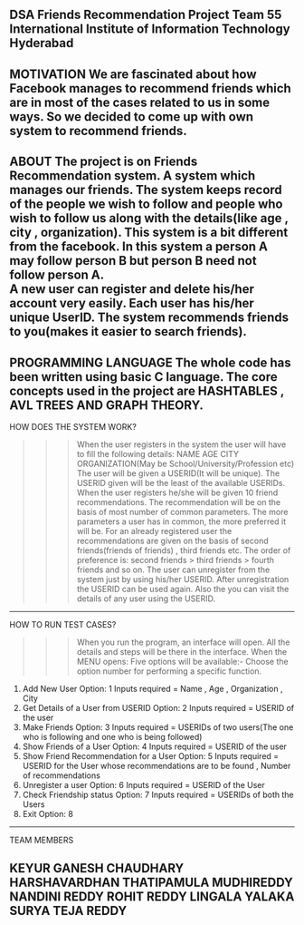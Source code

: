 DSA Friends Recommendation Project
Team 55
International Institute of Information Technology Hyderabad
---------------------------------------------------------------------------------------------------------------------------------------
MOTIVATION
We are fascinated about how Facebook manages to recommend friends which are in most of the cases related to us in some ways.
So we decided to come up with own system to recommend friends.
---------------------------------------------------------------------------------------------------------------------------------------
ABOUT
The project is on Friends Recommendation system.
A system which manages our friends. The system keeps record of the people we wish to follow and people who wish to follow us along with the details(like age , city , organization).
This system is a bit different from the facebook. In this system a person A may follow person B but person B need not follow person A.  
A new user can register and delete his/her account very easily. Each user has his/her unique UserID.
The system recommends friends to you(makes it easier to search friends).
---------------------------------------------------------------------------------------------------------------------------------------
PROGRAMMING LANGUAGE
The whole code has been written using basic C language. The core concepts used in the project are HASHTABLES , AVL TREES AND GRAPH THEORY.
---------------------------------------------------------------------------------------------------------------------------------------
HOW DOES THE SYSTEM WORK?

>>>When the user registers in the system the user will have to fill the following details:
    NAME
    AGE
    CITY
    ORGANIZATION(May be School/University/Profession etc)
>>>The user will be given a USERID(It will be unique). The USERID given will be the least of the available USERIDs.
>>>When the user registers he/she will be given 10 friend recommendations. The recommendation will be on the basis of most number of    common parameters. The more parameters a user has in common, the more preferred it will be.
>>>For an already registered user the recommendations are given on the basis of second friends(friends of friends) , third friends etc.
The order of preference is: second friends > third friends > fourth friends and so on.
>>>The user can unregister from the system just by using his/her USERID. After unregistration the USERID can be used again.
>>>Also the you can visit the details of any user using the USERID.
----------------------------------------------------------------------------------------------------------------------------------------
HOW TO RUN TEST CASES?

>>>When you run the program, an interface will open. All the details and steps will be there in the interface.
>>>When the MENU opens:
   Five options will be available:-
   Choose the option number for performing a specific function.
   1. Add New User 
      Option: 1
      Inputs required = Name , Age , Organization , City
   2. Get Details of a User from USERID 
      Option: 2
      Inputs required = USERID of the user
   3. Make Friends 
      Option: 3
      Inputs required = USERIDs of two users(The one who is following and one who is being followed)
   4. Show Friends of a User
      Option: 4
      Inputs required = USERID of the user
   5. Show Friend Recommendation for a User 
      Option: 5
      Inputs required = USERID for the User whose recommendations are to be found , Number of recommendations
   6. Unregister a user
      Option: 6
      Inputs required = USERID of the User
   7. Check Friendship status
      Option: 7
      Inputs required = USERIDs of both the Users 
   8. Exit
      Option: 8
   
-------------------------------------------
TEAM MEMBERS

KEYUR GANESH CHAUDHARY
HARSHAVARDHAN THATIPAMULA
MUDHIREDDY NANDINI REDDY
ROHIT REDDY LINGALA
YALAKA SURYA TEJA REDDY
-------------------------------------------







